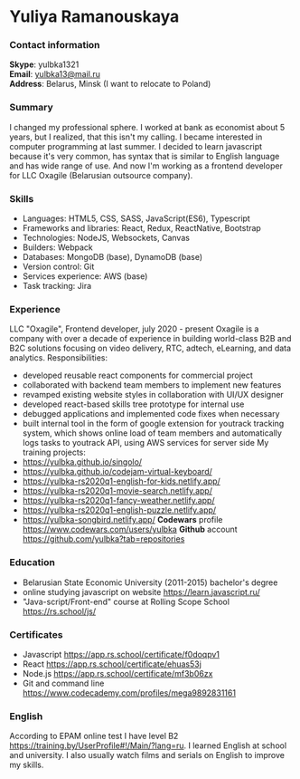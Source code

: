 # Yuliya Ramanouskaya

### Contact information  
**Skype**: yulbka1321  
**Email**: yulbka13@mail.ru  
**Address**: Belarus, Minsk (I want to relocate to Poland)
### Summary  
I changed my professional sphere. I worked at bank as economist about 5 years, but I realized, that this isn't my calling. I became interested in computer programming at last summer. I decided to learn javascript because it's very common, has syntax that is similar to English language and has wide range of use. And now I'm working as a frontend developer for LLC Oxagile (Belarusian outsource company).
### Skills  
- Languages: HTML5, CSS, SASS, JavaScript(ES6), Typescript
- Frameworks and libraries: React, Redux, ReactNative, Bootstrap
- Technologies: NodeJS, Websockets, Canvas
- Builders: Webpack
- Databases: MongoDB (base), DynamoDB (base)
- Version control: Git
- Services experience: AWS (base)
- Task tracking: Jira
### Experience  
LLC "Oxagile", Frontend developer, july 2020 - present
Oxagile is a company with over a decade of experience in building world-class B2B and B2C solutions focusing on video delivery, RTC, adtech, eLearning, and data analytics.
Responsibilities:
- developed reusable react components for commercial project
- collaborated with backend team members to implement new features
- revamped existing website styles in collaboration with UI/UX designer
- developed react-based skills tree prototype for internal use
- debugged applications and implemented code fixes when necessary
- built internal tool in the form of google extension for youtrack tracking system, which shows online load of team members and automatically logs tasks to youtrack API, using AWS services for server side
My training projects:
- <https://yulbka.github.io/singolo/>
- <https://yulbka.github.io/codejam-virtual-keyboard/>
- <https://yulbka-rs2020q1-english-for-kids.netlify.app/>
- <https://yulbka-rs2020q1-movie-search.netlify.app/>
- <https://yulbka-rs2020q1-fancy-weather.netlify.app/>
- <https://yulbka-rs2020q1-english-puzzle.netlify.app/>
- <https://yulbka-songbird.netlify.app/>
**Codewars** profile <https://www.codewars.com/users/yulbka>
**Github** account <https://github.com/yulbka?tab=repositories>
### Education
- Belarusian State Economic University (2011-2015) bachelor's degree
- online studying javascript on website <https://learn.javascript.ru/>
- "Java-script/Front-end" course at Rolling Scope School <https://rs.school/js/>
### Certificates
- Javascript <https://app.rs.school/certificate/f0doqpv1>
- React <https://app.rs.school/certificate/ehuas53j>
- Node.js <https://app.rs.school/certificate/mf3b06zx>
- Git and command line <https://www.codecademy.com/profiles/mega9892831161>
### English
According to EPAM online test I have level B2 <https://training.by/UserProfile#!/Main/?lang=ru>. I learned English at school and university. I also usually watch films and serials on English to improve my skills.
